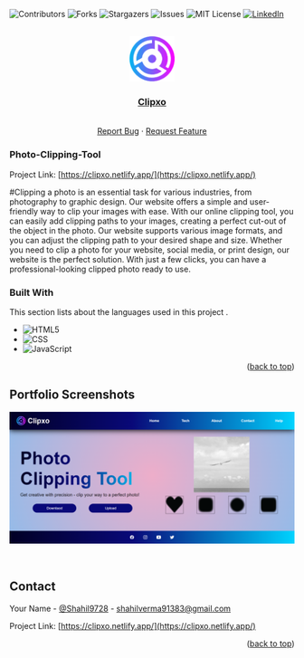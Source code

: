 <!-- Improved compatibility of back to top link: See: https://github.com/Shahil9728/Photo-Clipping-Tool/ -->
<a name="readme-top"></a>


![Contributors][contributors-shield]
![Forks][forks-shield]
![Stargazers][stars-shield]
![Issues][issues-shield]
![MIT License][license-shield]
[![LinkedIn][linkedin-shield]][linkedin-url]



<!-- PROJECT LOGO -->
<br />
<div align="center">
  <a href="https://github.com/Shahil9728/Photo-Clipping-Tool">
    <img src="assets/logo.png" alt="Logo" width="80" height="80">
  </a>

  <h3 align="center"><a href="https://clipxo.netlify.app/" target="_blank">Clipxo</a></h3>

  <p align="center">
    <br />
    <a href="https://github.com/Shahil9728/Photo-Clipping-Tool/issues">Report Bug</a>
    ·
    <a href="https://github.com/Shahil9728/Photo-Clipping-Tool/issues">Request Feature</a>
  </p>
</div>

### Photo-Clipping-Tool

Project Link: [https://clipxo.netlify.app/](https://clipxo.netlify.app/)

#Clipping a photo is an essential task for various industries, from photography to graphic design. Our website offers a simple and user-friendly way to clip your images with ease. With our online clipping tool, you can easily add clipping paths to your images, creating a perfect cut-out of the object in the photo. Our website supports various image formats, and you can adjust the clipping path to your desired shape and size. Whether you need to clip a photo for your website, social media, or print design, our website is the perfect solution. With just a few clicks, you can have a professional-looking clipped photo ready to use.

### Built With

This section lists about the languages used in this project .

* ![HTML5](https://img.shields.io/badge/html5-%23E34F26.svg?style=for-the-badge&logo=html5&logoColor=white)
* ![CSS](https://img.shields.io/badge/css-%2338B2AC.svg?style=for-the-badge&logo=tailwind-css&logoColor=white)
* ![JavaScript](https://img.shields.io/badge/javascript-%23323330.svg?style=for-the-badge&logo=javascript&logoColor=%23F7DF1E)

<p align="right">(<a href="#readme-top">back to top</a>)</p>

<!-- IMAGES -->
## Portfolio Screenshots

![Alt image](assets/photoclipping.png)

<br/>

<!-- CONTACT -->
## Contact

Your Name - [@Shahil9728](https://twitter.com/Shahil9728) - shahilverma91383@gmail.com

Project Link: [https://clipxo.netlify.app/](https://clipxo.netlify.app/)

<p align="right">(<a href="#readme-top">back to top</a>)</p>




<!-- MARKDOWN LINKS & IMAGES -->
<!-- https://www.markdownguide.org/basic-syntax/#reference-style-links -->
[contributors-shield]: https://img.shields.io/github/contributors/othneildrew/Best-README-Template.svg?style=for-the-badge
[forks-shield]: https://img.shields.io/github/forks/othneildrew/Best-README-Template.svg?style=for-the-badge
[stars-shield]: https://img.shields.io/github/stars/othneildrew/Best-README-Template.svg?style=for-the-badge
[issues-shield]: https://img.shields.io/github/issues/othneildrew/Best-README-Template.svg?style=for-the-badge
[license-shield]: https://img.shields.io/github/license/othneildrew/Best-README-Template.svg?style=for-the-badge
[linkedin-shield]: https://img.shields.io/badge/-LinkedIn-black.svg?style=for-the-badge&logo=linkedin&colorB=555
[linkedin-url]: https://www.linkedin.com/in/shahil-kumar-a56246240
[product-screenshot]: images/screenshot.png
[Next.js]: https://img.shields.io/badge/next.js-000000?style=for-the-badge&logo=nextdotjs&logoColor=white
[Next-url]: https://nextjs.org/
[React.js]: https://img.shields.io/badge/React-20232A?style=for-the-badge&logo=react&logoColor=61DAFB
[React-url]: https://reactjs.org/
[Vue.js]: https://img.shields.io/badge/Vue.js-35495E?style=for-the-badge&logo=vuedotjs&logoColor=4FC08D
[Vue-url]: https://vuejs.org/
[Angular.io]: https://img.shields.io/badge/Angular-DD0031?style=for-the-badge&logo=angular&logoColor=white
[Angular-url]: https://angular.io/
[Svelte.dev]: https://img.shields.io/badge/Svelte-4A4A55?style=for-the-badge&logo=svelte&logoColor=FF3E00
[Svelte-url]: https://svelte.dev/
[Laravel.com]: https://img.shields.io/badge/Laravel-FF2D20?style=for-the-badge&logo=laravel&logoColor=white
[Laravel-url]: https://laravel.com
[Bootstrap.com]: https://img.shields.io/badge/Bootstrap-563D7C?style=for-the-badge&logo=bootstrap&logoColor=white
[Bootstrap-url]: https://getbootstrap.com
[JQuery.com]: https://img.shields.io/badge/jQuery-0769AD?style=for-the-badge&logo=jquery&logoColor=white
[JQuery-url]: https://jquery.com 



